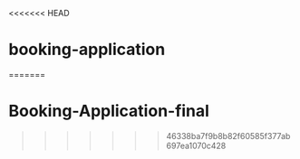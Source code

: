 <<<<<<< HEAD
# booking-application
 
=======
# Booking-Application-final
>>>>>>> 46338ba7f9b8b82f60585f377ab697ea1070c428
